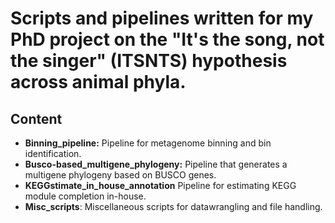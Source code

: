 # Scripts and pipelines written for my PhD project on the "It's the song, not the singer" (ITSNTS) hypothesis across animal phyla.
## Content
- **Binning_pipeline:** Pipeline for metagenome binning and bin identification.
- **Busco-based_multigene_phylogeny:** Pipeline that generates a multigene phylogeny based on BUSCO genes.
- **KEGGstimate_in_house_annotation** Pipeline for estimating KEGG module completion in-house.
- **Misc_scripts**: Miscellaneous scripts for datawrangling and file handling.

